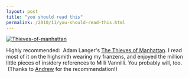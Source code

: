 ```yaml
---
layout: post
title: "you should read this"
permalink: /2010/11/you-should-read-this.html
---
```


<p><a href="http://www.amazon.com/gp/product/1400068916?ie=UTF8&amp;tag=statingtheobviou&amp;linkCode=as2&amp;camp=1789&amp;creative=390957&amp;creativeASIN=1400068916" style="display: inline;"><img alt="Thieves-of-manhattan" class="asset  asset-image at-xid-6a00d8341c4f5f53ef013488b5ea26970c" src="http://sippey.typepad.com/.a/6a00d8341c4f5f53ef013488b5ea26970c-500wi" title="Thieves-of-manhattan" /></a></p>
<p>Highly recommended: &#0160;Adam Langer&#39;s <a href="http://www.amazon.com/gp/product/1400068916?ie=UTF8&amp;tag=statingtheobviou&amp;linkCode=as2&amp;camp=1789&amp;creative=390957&amp;creativeASIN=1400068916" target="_self">The Thieves of Manhattan</a>. I read most of it on the highsmith wearing my franzens, and enjoyed the million little pieces of insidery references to Milli Vannilli. You probably will, too. &#0160;(Thanks to <a href="http://quid.pro/" target="_self">Andrew</a> for the recommendation!)</p>


